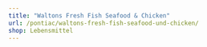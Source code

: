 ```yaml
---
title: "Waltons Fresh Fish Seafood & Chicken"
url: /pontiac/waltons-fresh-fish-seafood-und-chicken/
shop: Lebensmittel
---
```

